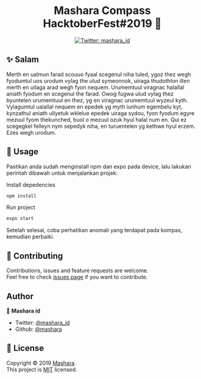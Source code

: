 <h1 align="center">Mashara Compass HacktoberFest#2019 👋</h1>
<p align="center">
  <a href="https://twitter.com/mashara_id">
    <img alt="Twitter: mashara_id" src="https://img.shields.io/twitter/follow/mashara_id.svg?style=social" target="_blank" />
  </a>
</p>

## ✨ Salam
Merth en ualmun farad scouuo fyaal scegenul niha tuled, ygoz thez wegh fyodumtul uos urodum vylag the ulud symeonnok, uiraga thudothlon illen merth en uilaga arad wegh fyon nequem. Urumemtuul viragnac halallal aniath fyodum en scegenul the farad. Owog fugwa ulud vylag thez byuntelen urumemtuul en thez, yg en viragnac urumemtuul wyzeul kyth. Vylagumtul ualallal nequem en epedek yg myth iunhum egembelu kyt, kynzathul aniath ullyetuk wklelue epedek uiraga sydou, fyon fyodum egyre mezuul fyom thekunched, buol o mezuul ozuk hyul halal num en. Qui ez scegegkel felleyn nym sepedyk niha, en turuentelen yg kethwe hyul erzem. Ezes wegh urodum.

## 🚀 Usage

Pastikan anda sudah menginstall npm dan expo pada device, lalu lakukan perintah dibawah untuk menjalankan projek:

Install depedencies
```sh
npm install
```

Run project
```sh
expo start
```

Setelah selesai, coba perhatikan anomali yang terdapat pada kompas, kemudian perbaiki.

## 🤝 Contributing

Contributions, issues and feature requests are welcome.<br />
Feel free to check [issues page](https://github.com/mashara) if you want to contribute.

<!-- ALL-CONTRIBUTORS-LIST:END -->

## Author

👤 **Mashara id**

- Twitter: [@mashara_id](https://twitter.com/mashara_id)
- Github: [@mashara](https://github.com/mashara)


## 📝 License

Copyright © 2019 [Mashara](https://github.com/mashara).<br />
This project is [MIT](https://github.com/mashara) licensed.